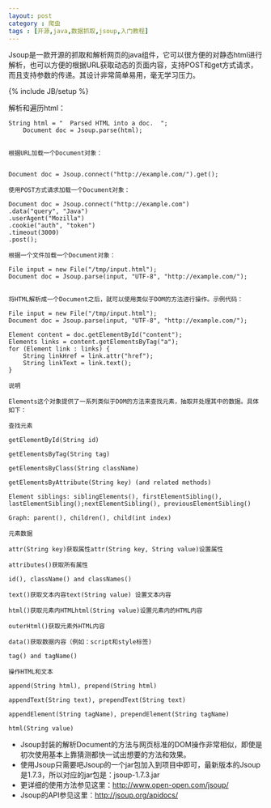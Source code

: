 ```yaml
---
layout: post
category : 爬虫 
tags : [开源,java,数据抓取,jsoup,入门教程]
---
```


Jsoup是一款开源的抓取和解析网页的java组件，它可以很方便的对静态html进行解析，也可以方便的根据URL获取动态的页面内容，支持POST和get方式请求，而且支持参数的传递。其设计非常简单易用，毫无学习压力。 
<!--break-->

{% include JB/setup %}

解析和遍历html：

    String html = "  Parsed HTML into a doc.  ";
        Document doc = Jsoup.parse(html);


    根据URL加载一个Document对象：


    Document doc = Jsoup.connect("http://example.com/").get();

    使用POST方式请求加载一个Document对象：

    Document doc = Jsoup.connect("http://example.com")
    .data("query", "Java")
    .userAgent("Mozilla")
    .cookie("auth", "token")
    .timeout(3000)
    .post();

    根据一个文件加载一个Document对象：

    File input = new File("/tmp/input.html");
    Document doc = Jsoup.parse(input, "UTF-8", "http://example.com/");


    将HTML解析成一个Document之后，就可以使用类似于DOM的方法进行操作。示例代码：

    File input = new File("/tmp/input.html");
    Document doc = Jsoup.parse(input, "UTF-8", "http://example.com/");

    Element content = doc.getElementById("content");
    Elements links = content.getElementsByTag("a");
    for (Element link : links) {
        String linkHref = link.attr("href");
        String linkText = link.text();
    }

    说明

    Elements这个对象提供了一系列类似于DOM的方法来查找元素，抽取并处理其中的数据。具体如下：

    查找元素

    getElementById(String id)

    getElementsByTag(String tag)

    getElementsByClass(String className)

    getElementsByAttribute(String key) (and related methods)

    Element siblings: siblingElements(), firstElementSibling(), lastElementSibling();nextElementSibling(), previousElementSibling()

    Graph: parent(), children(), child(int index)

    元素数据

    attr(String key)获取属性attr(String key, String value)设置属性

    attributes()获取所有属性

    id(), className() and classNames()

    text()获取文本内容text(String value) 设置文本内容

    html()获取元素内HTMLhtml(String value)设置元素内的HTML内容

    outerHtml()获取元素外HTML内容

    data()获取数据内容（例如：script和style标签)

    tag() and tagName()

    操作HTML和文本

    append(String html), prepend(String html)

    appendText(String text), prependText(String text)

    appendElement(String tagName), prependElement(String tagName)

    html(String value)

- Jsoup封装的解析Document的方法与网页标准的DOM操作非常相似，即使是初次使用基本上靠猜测都快一试出想要的方法和效果。
- 使用Jsoup只需要吧Jsoup的一个jar包加入到项目中即可，最新版本的Jsoup是1.7.3，所以对应的jar包是：jsoup-1.7.3.jar
- 更详细的使用方法参见这里：http://www.open-open.com/jsoup/
- Jsoup的API参见这里：http://jsoup.org/apidocs/